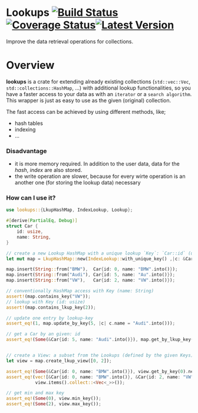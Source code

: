 # Lookups [![Build Status]][Build Action] [![Coverage Status]][Coverage Action][![Latest Version]][crates.io]  

[Build Status]: https://github.com/lima1909/lookups/actions/workflows/continuous_integration.yml/badge.svg
[Build Action]: https://github.com/lima1909/lookups/actions
[Coverage Status]: https://codecov.io/gh/lima1909/lookups/branch/main/graph/badge.svg?token=VO3VV8BFLN
[Coverage Action]: https://codecov.io/gh/lima1909/lookups
[Latest Version]: https://img.shields.io/crates/v/lookups.svg
[crates.io]: https://crates.io/crates/lookups


Improve the data retrieval operations for collections.

# Overview

__lookups__ is a crate for extending already existing collections (`std::vec::Vec`, `std::collections::HashMap`, ...)
with additional lookup functionalities, so you have a faster access to your data as with an `iterator` or a `search algorithm`.
This wrapper is just as easy to use as the given (original) collection.

The fast access can be achieved by using different methods, like;

- hash tables
- indexing
- ...

### Disadvantage

- it is more memory required. In addition to the user data, data for the _hash_, _index_ are also stored.
- the write operation are slower, because for every wirte operation is an another one (for storing the lookup data) necessary

### How can I use it?

```rust
use lookups::{LkupHashMap, IndexLookup, Lookup};

#[derive(PartialEq, Debug)]
struct Car {
    id: usize,
    name: String,
}

// create a new Lookup HashMap with a unique lookup `Key`: `Car::id` (usize)
let mut map = LkupHashMap::new(IndexLookup::with_unique_key() ,|c: &Car| c.id);

map.insert(String::from("BMW"),  Car{id: 0, name: "BMW".into()});
map.insert(String::from("Audi"), Car{id: 5, name: "Au".into()});
map.insert(String::from("VW"),   Car{id: 2, name: "VW".into()});

// conventionally HashMap access with Key (name: String)
assert!(map.contains_key("VW"));
// lookup with Key (id: usize)
assert!(map.contains_lkup_key(2));

// update one entry by lookup-key
assert_eq!(1, map.update_by_key(5, |c| c.name = "Audi".into()));

// get a Car by an given: id
assert_eq!(Some(&Car{id: 5, name: "Audi".into()}), map.get_by_lkup_key(5).next());


// create a View: a subset from the Lookups (defined by the given Keys)
let view = map.create_lkup_view([0, 2]);

assert_eq!(Some(&Car{id: 0, name: "BMW".into()}), view.get_by_key(0).next());
assert_eq!(vec![&Car{id: 0, name: "BMW".into()}, &Car{id: 2, name: "VW".into()}],
           view.items().collect::<Vec<_>>());

// get min and max key
assert_eq!(Some(0), view.min_key());
assert_eq!(Some(2), view.max_key());
```
